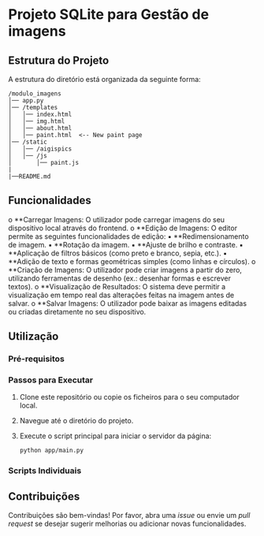# Projeto SQLite para Gestão de imagens


## Estrutura do Projeto

A estrutura do diretório está organizada da seguinte forma:
```
/modulo_imagens
│── app.py
│── /templates
│   │── index.html
│   │── img.html
│   │── about.html
│   │── paint.html  <-- New paint page
│── /static
│   │── /aigispics
│   │── /js
│       │── paint.js
|
|──README.md
```
## Funcionalidades

o **Carregar Imagens: O utilizador pode carregar imagens do seu dispositivo local através do
frontend.
o **Edição de Imagens: O editor permite as seguintes funcionalidades de edição:
▪ **Redimensionamento de imagem.
▪ **Rotação da imagem.
▪ **Ajuste de brilho e contraste.
▪ **Aplicação de filtros básicos (como preto e branco, sepia, etc.).
▪ **Adição de texto e formas geométricas simples (como linhas e círculos).
o **Criação de Imagens: O utilizador pode criar imagens a partir do zero, utilizando ferramentas
de desenho (ex.: desenhar formas e escrever textos).
o **Visualização de Resultados: O sistema deve permitir a visualização em tempo real das alterações
feitas na imagem antes de salvar.
o **Salvar Imagens: O utilizador pode baixar as imagens editadas ou criadas diretamente no seu
dispositivo.

## Utilização

### Pré-requisitos


### Passos para Executar

1. Clone este repositório ou copie os ficheiros para o seu computador local.
2. Navegue até o diretório do projeto.
3. Execute o script principal para iniciar o servidor da página:

   ```bash
   python app/main.py
   ```

### Scripts Individuais


## Contribuições

Contribuições são bem-vindas! Por favor, abra uma *issue* ou envie um *pull request* se desejar sugerir melhorias ou adicionar novas funcionalidades.

